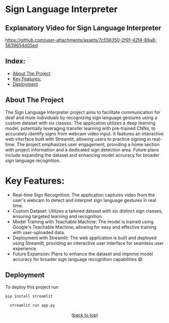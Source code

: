 <a id="readme-top"></a>


# Sign Language Interpreter

## Explanatory Video for Sign Language Interpreter
https://github.com/user-attachments/assets/7c556350-2f91-42f4-89a8-5639654d05ed


## Index: 
- [About The Project](#About-The-Project)
- [Key Features:](#Key-Features)
- [Deployment](#Deployment)



## About The Project
The Sign Language Interpreter project aims to facilitate communication for deaf and mute individuals by recognizing sign language gestures using a custom dataset with six classes. The application utilizes a deep learning model, potentially leveraging transfer learning with pre-trained CNNs, to accurately identify signs from webcam video input. It features an interactive web interface built with Streamlit, allowing users to practice signing in real-time. The project emphasizes user engagement, providing a home section with project information and a dedicated sign detection area. Future plans include expanding the dataset and enhancing model accuracy for broader sign language recognition.

# Key Features:
* Real-time Sign Recognition: The application captures video from the user's webcam to detect and interpret sign language gestures in real time.
* Custom Dataset: Utilizes a tailored dataset with six distinct sign classes, ensuring targeted learning and recognition.
* Model Training with Teachable Machine: The model is trained using Google's Teachable Machine, allowing for easy and effective training with user-uploaded data.
* Deployment with Streamlit: The web application is built and deployed using Streamlit, providing an interactive user interface for seamless user experience.
* Future Expansion: Plans to enhance the dataset and improve model accuracy for broader sign language recognition capabilities.:smile:

## Deployment

To deploy this project run
```bash
pip install streamlit
```
```bash
  streamlit run app.py
```

<p align="center">(<a href="#readme-top">back to top</a>)</p>

